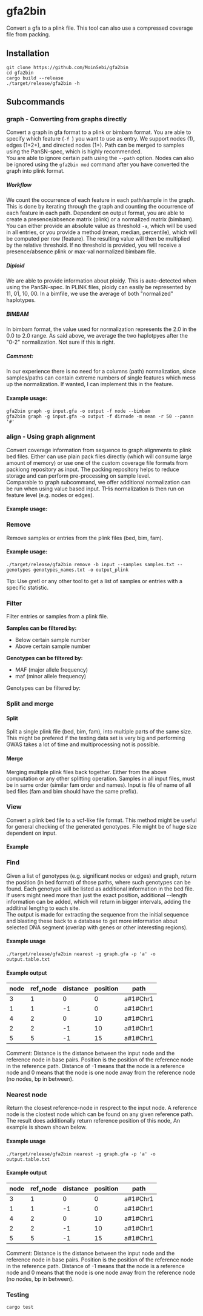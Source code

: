 # gfa2bin

Convert a gfa to a plink file. This tool can also use a compressed coverage file from packing.  

## Installation
```
git clone https://github.com/MoinSebi/gfa2bin
cd gfa2bin
cargo build --release
./target/release/gfa2bin -h 
```


## Subcommands
### graph - Converting from graphs directly
Convert a graph in gfa format to a plink or bimbam format. You are able to specify which feature (```-f ```) you want to use as entry. We support nodes (1), edges (1+2+), and directed nodes (1+). Path can be merged to samples using the PanSN-spec, which is highly recommended.  
You are able to ignore certain path using the ```--path``` option. Nodes can also be ignored using the ```gfa2bin mod``` command after you have converted the graph into plink format.  

##### Workflow
We count the occurrence of each feature in each path/sample in the graph. This is done by iterating through the graph and counting the occurrence of each feature in each path. Dependent on output format, you are able to create a presence/absence matrix (plink) or a normalized matrix (bimbam). You can either provide an absolute value as threshold ```-a```, which will be used in all entries, or you provide a method (mean, median, percentile), which will be computed per row (feature). The resulting value will then be multiplied by the relative threshold. If no threshold is provided, you will receive a presence/absence plink or max-val normalized bimbam file. 
##### Diploid
We are able to provide information about ploidy. This is auto-detected when using the PanSN-spec. In PLINK files, ploidy can easily be represented by 11, 01, 10, 00. In a bimfile, we use the average of both "normalized" haplotypes.

##### BIMBAM
In bimbam format, the value used for normalization represents the 2.0 in the 0.0 to 2.0 range. As said above, we average the two haplotpyes after the "0-2" normalization. Not sure if this is right. 

##### Comment: 
In our experience there is no need for a columns (path) normalization, since samples/paths can contain extreme numbers of single features which mess up the normalization. If wanted, I can implement this in the feature.  

#### Example usage: 
````text
gfa2bin graph -g input.gfa -o output -f node --bimbam 
gfa2bin graph -g input.gfa -o output -f dirnode -m mean -r 50 --pansn '#'
````

### align - Using graph alignment

Convert coverage information from sequence to graph alignments to plink bed files. Either can use plain pack files directly (which will consume large amount of memory) or use one of the custom coverage file formats from packiong repository as input. The packing repository helps to reduce storage and can perform pre-processing on sample level.  
Comparable to graph subcommand, we offer additional normalization can be run when using value based input. THis normalization is then run on feature level (e.g. nodes or edges). 

#### Example usage: 


### Remove
Remove samples or entries from the plink files (bed, bim, fam). 

#### Example usage: 
````text
./target/release/gfa2bin remove -b input --samples samples.txt --genotypes genotypes_names.txt -o output_plink
````
Tip: Use gretl or any other tool to get a list of samples or entries with a specific statistic.

### Filter
Filter entries or samples from a plink file. 

**Samples can be filtered by:**
- Below certain sample number 
- Above certain sample number

**Genotypes can be filtered by:**
- MAF (major allele frequency)
- maf (minor allele frequency)

Genotypes can be filtered by:


### Split and merge
#### Split 
Split a single plink file (bed, bim, fam), into multiple parts of the same size. This might be prefered if the testing data set is very big and performing GWAS takes a lot of time and multiprocessing not is possible. 

#### Merge
Merging multiple plink files back together. Either from the above computation or any other splitting operation. Samples in all input files, must be in same order (similar fam order and names). Input is file of name of all bed files (fam and bim should have the same prefix).

### View 

Convert a plink bed file to a vcf-like file format. This method might be useful for general checking of the generated genotypes. File might be of huge size dependent on input. 

#### Example 

### Find 

Given a list of genotypes (e.g. significant nodes or edges) and graph, return the position (in bed format) of those paths, where such genotypes can be found. Each genotype will be listed as additional information in the bed file. If users might need more than just the exact position, additional --length information can be added, which will return in bigger intervals, adding the additinal lengthg to each site.  
The output is made for extracting the sequence from the initial sequence and blasting these back to a database to get more information about selected DNA segment (overlap with genes or other interesting regions). 

#### Example usage
````text
./target/release/gfa2bin nearest -g graph.gfa -p 'a' -o output.table.txt
````
#### Example output
| node | ref_node | distance | position | path     |
|------|----------|----------|----------|----------|
| 3    | 1        | 0        | 0        | a#1#Chr1 |
| 1    | 1        | -1       | 0        | a#1#Chr1 |
| 4    | 2        | 0        | 10       | a#1#Chr1 |
| 2    | 2        | -1       | 10       | a#1#Chr1 |
| 5    | 5        | -1       | 15       | a#1#Chr1 |
Comment: Distance is the distance between the input node and the reference node in base pairs. Position is the position of the reference node in the reference path. Distance of -1 means that the node is a reference node and 0 means that the node is one node away from the reference node (no nodes, bp in between).


### Nearest node 

Return the closest reference-node in resprect to the input node. A reference node is the clostest node which can be found on any given reference path. The result does additionally return reference position of this node, An example is shown shown below. 

#### Example usage 
````text
./target/release/gfa2bin nearest -g graph.gfa -p 'a' -o output.table.txt
````
#### Example output
| node | ref_node | distance | position | path     |
|------|----------|----------|----------|----------|
| 3    | 1        | 0        | 0        | a#1#Chr1 |
| 1    | 1        | -1       | 0        | a#1#Chr1 |
| 4    | 2        | 0        | 10       | a#1#Chr1 |
| 2    | 2        | -1       | 10       | a#1#Chr1 |
| 5    | 5        | -1       | 15       | a#1#Chr1 |
Comment: Distance is the distance between the input node and the reference node in base pairs. Position is the position of the reference node in the reference path. Distance of -1 means that the node is a reference node and 0 means that the node is one node away from the reference node (no nodes, bp in between). 


### Testing 
````text
cargo test
````